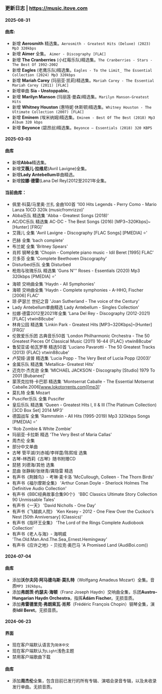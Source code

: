 ### 更新日志 | https://music.itove.com 
#### 2025-08-31
#### 曲库:
* 新增 **Aerosmith** 精选集。`Aerosmith - Greatest Hits (Deluxe) (2023) Mp3 320kbps`
* 新增 **Aimer** 全集。 `Aimer - Discography [FLAC]`
* 新增 **The Cranberries** (小红莓乐队)精选集。`The Cranberries - Stars - The Best Of 1992-2002`
* 新增 **Eagles** (老鹰乐队)精选集。`Eagles - To the Limit_ The Essential Collection (2024) Mp3 320kbps`
* 新增 **Mariah Carey** (玛丽亚·凯莉)精选集。`Mariah Carey - The Essential Mariah Carey (2011) [FLAC]`
* 新增单曲 **Sia - Unstoppable**。
* 新增 **Marilyn Manson** (玛丽莲·曼森)精选集。`Marilyn Manson-Greatest Hits`
* 新增 **Whitney Houston** (惠特妮·休斯顿)精选集。`Whitney Houston - The Ultimate Collection (2007) [FLAC]`
* 新增 **Eminem** (埃米纳姆)精选集。`Eminem - Best Of The Best (2018) Mp3 Album 320 kbps`
* 新增 **Beyonce** (碧昂丝)精选集。`Beyonce – Essentials (2018) 320 KBPS`

#### 2025-03-03
#### 曲库
* 新增**Abba**精选集。
* 新增**艾薇儿·拉维尼**(Avril Lavigne)全集。
* 新增**Lady Antebellum**单曲精选。
* 新增**拉娜·德雷**(Lana Del Rey)2012至2021年全集。

#### 当前曲库：
* 佩里·科莫/马里奥·兰扎 金曲100首 '100 Hits Legends - Perry Como - Mario Lanza 10CD 320k (musicfromrizzo)'
* Abba乐队 精选集 'Abba - Greatest Songs (2018)'
* AC/DC乐队 精选集 AC-DC - The Best Songs (2016) [MP3~320Kbps]~[Hunter] [FRG]'
* 艾薇儿 全集 'Avril Lavigne - Discography [FLAC Songs] [PMEDIA] ⭐️'
* 巴赫 全集 'bach complete'
* 布兰妮 全集 'Britney Spears'
* 肖邦 钢琴全集 'Chopin - Complete piano music - Idil Beret [1995]  FLAC'
* 贝多芬 全集 'Complete Beethoven Discography'
* Disturbed乐队 全集 Disturbed
* 枪炮与玫瑰乐队 精选集 'Guns N'\'' Roses - Essentials (2020) Mp3 320kbps [PMEDIA] ⭐️'
* 海顿 交响曲全集 'Haydn - All Symphonies'
* 海顿 交响曲全集 'Haydn - Complete symphonies - A-HHO, Fischer [2006]  FLAC'
* 琼·萨瑟兰 世纪之音 'Joan Sutherland - The voice of the Century'
* Lady Antebellum单曲精选 Lady Antebellum - Singles Collection'
* 拉娜·德雷2012至2021年全集 'Lana Del Rey - Discography (2012-2021) [FLAC] vtwin88cube'
* 林肯公园 精选集 'Linkin Park - Greatest Hits [MP3~320Kbps]~[Hunter] [FRG]'
* 伦敦爱乐乐团 古典音乐50首 'London Philharmonic Orchestra - The 50 Greatest Pieces Of Classical Music (2011) 16-44 {FLAC} vtwin88cube'
* 鲁契亚诺·帕瓦罗蒂 精选50首 'Luciano Pavarotti - The 50 Greatest Tracks (2013) {FLAC} vtwin88cube'
* 卢契娅·波普 精选集 'Lucia Popp - The Very Best of Lucia Popp (2003)'
* 金属乐队 精选集 'Metallica- Greatest Hits'
* 迈克尔·杰克逊 全集 'MICHAEL JACKSON - Discography [Studio] 1979 To 2001 [Bubanee]'
* 蒙茨克拉特·卡巴耶 精选集 'Montserrat Caballe - The Essential Motserrat Caballe.2006[www.lokotorrents.com][mp3]'
* 莫扎特 全集 Mozart
* Puscifer乐队 全集 Puscifer
* 皇后乐队 精选集 'Queen - Greatest Hits I, II & III (The Platinum Collection) [3CD Box Set] 2014 MP3'
* 德国战车 全集 'Rammstein - All Hits (1995-2019) Mp3 320kbps Songs [PMEDIA] ⭐️'
* 'Rob Zombie & White Zombie'
* 玛丽亚·卡拉斯 精选 'The Very Best of Maria Callas'
* 周杰伦 全集
* 部分中文单曲
* 古琴 管平湖/刘赤城/李祥霆/陈熙珵 选集
* 古琴-林西莉《古琴》随书附赠CD
* 琵琶 刘德海/其他 选集
* 昆曲 张静娴/张继青/龚隐雷 精选
* 有声书《荆棘鸟》- 考琳·麦卡洛 'McCullough, Colleen - The Thorn Birds'
* 有声书《福尔摩斯全集》 'Arthur Conan Doyle - Sherlock Holmes The Definitive Audio Collection'
* 有声书《BBC经典故事合集90个》 'BBC Classics Ultimate Story Collection 90 Unmissable Tales'
* 有声书《一天》 'David Nicholls - One Day'
* 有声书《飞越疯人院》 'Ken Kesey - 2012 - One Flew Over the Cuckoo's Nest [50th Anniversary] (Classics)'
* 有声书《指环王全集》 'The Lord of the Rings Complete Audiobook Collection'
* 有声书《老人与海》- 海明威 'The.Old.Man.And.The.Sea_Ernest.Hemingway'
* 有声书《应许之地》- 贝拉克·奥巴马 'A Promised Land (AudiBoi.com))

#### 2024-07-04
#### 曲库
* 添加**沃尔夫冈·阿马德乌斯·莫扎特**（Wolfgang Amadeus Mozart）全集。音质`MP3 192kbps`。
* 添加**弗朗茨·约瑟夫·海顿**（Franz Joseph Haydn）交响曲全集，乐团**Austro-Hungarian Haydn Orchestra**，指挥**Ádám Fischer**。无损音质。
* 添加**弗雷德里克·弗朗索瓦·肖邦**（Frédéric François Chopin）钢琴全集，演奏**Idil Beret**。无损音质。

#### 2024-06-23
#### 界面
* 现在客户端默认语言为`简体中文`
* 现在客户端默认为`Light`浅色主题
* 禁用客户端歌曲下载
#### 曲库
* 添加**周杰伦**全集，包含目前已发行的所有专辑、演唱会录音专辑，以及未收录发行单曲。无损音质。
